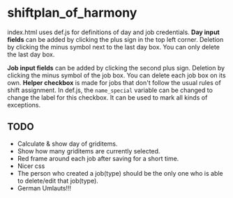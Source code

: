 # shiftplan_of_harmony

index.html uses def.js for definitions of day and job credentials.
**Day input fields** can be added by clicking the plus sign in the top left corner. Deletion by clicking the minus symbol next to the last day box. You can only delete the last day box.

**Job input fields** can be added by clicking the second plus sign. Deletion by clicking the minus symbol of the job box. You can delete each job box on its own.
**Helper checkbox** is made for jobs that don't follow the usual rules of shift assignment.
In def.js, the `name_special` variable can be changed to change the label for this checkbox. It can be used to mark all kinds of exceptions.

## TODO
* Calculate & show day of griditems.
* Show how many griditems are currently selected.
* Red frame around each job after saving for a short time.
* Nicer css
* The person who created a job(type) should be the only one who is able to delete/edit that job(type).
* German Umlauts!!!
